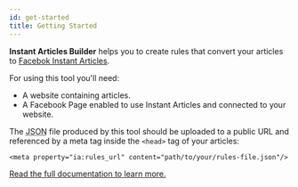```yaml
---
id: get-started
title: Getting Started
---
```


**Instant Articles Builder** helps you to create rules that convert your articles to [Facebok Instant Articles](https://instantarticles.fb.com/).

For using this tool you'll need:

*   A website containing articles.
*   A Facebook Page enabled to use Instant Articles and connected to your website.

The <abbr title="JavaScript Object Notation">JSON</abbr> file produced by this tool should be uploaded to a public URL and referenced by a meta tag inside the `<head>` tag of your articles:

`<meta property="ia:rules_url" content="path/to/your/rules-file.json"/>`

[Read the full documentation to learn more.](https://developers.facebook.com/docs/instant-articles/rules-editor)
